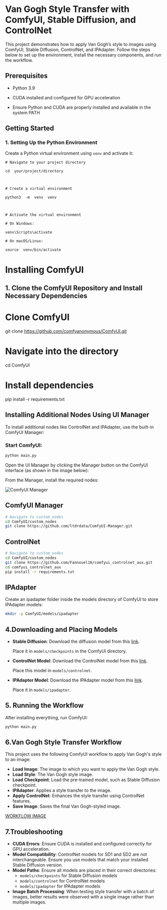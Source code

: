 
# Van Gogh Style Transfer with ComfyUI, Stable Diffusion, and ControlNet

  

This project demonstrates how to apply Van Gogh’s style to images using ComfyUI, Stable Diffusion, ControlNet, and IPAdapter. Follow the steps below to set up the environment, install the necessary components, and run the workflow.

  

## Prerequisites

  

- Python 3.9

- CUDA installed and configured for GPU acceleration

- Ensure Python and CUDA are properly installed and available in the system PATH

  

## Getting Started

  

### 1. Setting Up the Python Environment

  

Create a Python virtual environment using `venv` and activate it:



    # Navigate to your project directory
    
    cd  your/project/directory
    
      
    
    # Create a virtual environment
    
    python3  -m  venv  venv
    
      
    
    # Activate the virtual environment
    
    # On Windows:
    
    venv\Scripts\activate
    
    # On macOS/Linux:
    
    source  venv/bin/activate

  

# Installing ComfyUI


## 1. Clone the ComfyUI Repository and Install Necessary Dependencies


# Clone ComfyUI

git clone https://github.com/comfyanonymous/ComfyUI.git

  

# Navigate into the directory

cd ComfyUI

  

# Install dependencies

pip install -r requirements.txt


## Installing Additional Nodes Using UI Manager

To install additional nodes like ControlNet and IPAdapter, use the built-in ComfyUI Manager:

### Start ComfyUI:

```bash
python main.py
```

Open the UI Manager by clicking the Manager button on the ComfyUI interface (as shown in the image below):

From the Manager, install the required nodes:

![ComfyUI Manager]()


## ComfyUI Manager

```bash
# Navigate to custom_nodes
cd ComfyUI/custom_nodes
git clone https://github.com/ltdrdata/ComfyUI-Manager.git
```

## ControlNet

```bash
# Navigate to custom_nodes
cd ComfyUI/custom_nodes
git clone https://github.com/Fannovel16/comfyui_controlnet_aux.git
cd comfyui_controlnet_aux
pip install -r requirements.txt
```

## IPAdapter

Create an ipadapter folder inside the models directory of ComfyUI to store IPAdapter models:
```bash
mkdir -p ComfyUI/models/ipadapter
```

## 4.Downloading and Placing Models

- **Stable Diffusion**: Download the diffusion model from this [link](https://civitai.com/models/133005?modelVersionId=357609).

  Place it in `models/checkpoints` in the ComfyUI directory.

- **ControlNet Model**: Download the ControlNet model from this [link](https://huggingface.co/stabilityai/control-lora/blob/main/control-LoRAs-rank128/control-lora-canny-rank128.safetensors).

  Place this model in `models/controlnet`.

- **IPAdapter Model**: Download the IPAdapter model from this [link](https://huggingface.co/h94/IP-Adapter/blob/main/sdxl_models/ip-adapter_sdxl_vit-h.safetensors).

  Place it in `models/ipadapter`.


## 5. Running the Workflow

After installing everything, run ComfyUI:

```bash
python main.py
```

## 6.Van Gogh Style Transfer Workflow

This project uses the following ComfyUI workflow to apply Van Gogh's style to an image:

- **Load Image**: The image to which you want to apply the Van Gogh style.
- **Load Style**: The Van Gogh style image.
- **Load Checkpoint**: Load the pre-trained model, such as Stable Diffusion checkpoint.
- **IPAdapter**: Applies a style transfer to the image.
- **Apply ControlNet**: Enhances the style transfer using ControlNet features.
- **Save Image**: Saves the final Van Gogh-styled image.

[WORKFLOW IMAGE]()

## 7.Troubleshooting

- **CUDA Errors**: Ensure CUDA is installed and configured correctly for GPU acceleration.
- **Model Compatibility**: ControlNet models for SD1 and SD2 are not interchangeable. Ensure you use models that match your installed Stable Diffusion version.
- **Model Paths**: Ensure all models are placed in their correct directories:
  - `models/checkpoints` for Stable Diffusion models
  - `models/controlnet` for ControlNet models
  - `models/ipadapter` for IPAdapter models
- **Image Batch Processing**: When testing style transfer with a batch of images, better results were observed with a single image rather than multiple images.




